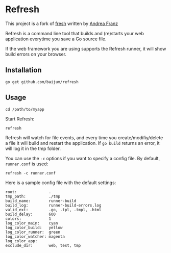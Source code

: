 # Refresh

This project is a fork of [fresh](https://github.com/pilu/fresh)
written by [Andrea Franz](http://gravityblast.com)

Refresh is a command line tool that builds and (re)starts your web
application everytime you save a Go source file.

If the web framework you are using supports the Refresh runner, it
will show build errors on your browser.

## Installation

    go get github.com/baijum/refresh

## Usage

    cd /path/to/myapp

Start Refresh:

    refresh

Refresh will watch for file events, and every time you
create/modifiy/delete a file it will build and restart the
application.  If `go build` returns an error, it will log it in the
tmp folder.

You can use the `-c` options if you want to specify a config file.  By
default, `runner.conf` is used:

    refresh -c runner.conf

Here is a sample config file with the default settings:

    root:              .
    tmp_path:          ./tmp
    build_name:        runner-build
    build_log:         runner-build-errors.log
    valid_ext:         .go, .tpl, .tmpl, .html
    build_delay:       600
    colors:            1
    log_color_main:    cyan
    log_color_build:   yellow
    log_color_runner:  green
    log_color_watcher: magenta
    log_color_app:
    exclude_dir:       web, test, tmp
